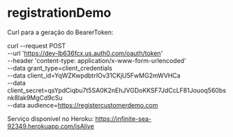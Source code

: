 # registrationDemo
Curl para a geração do BearerToken:

curl --request POST \
  --url 'https://dev-lb636fcx.us.auth0.com/oauth/token' \
  --header 'content-type: application/x-www-form-urlencoded' \
  --data grant_type=client_credentials \
  --data client_id=YqWZKwpdbtrIOv31CKjU5FwMG2mWVHCa \
  --data client_secret=qsYpdCiqbu7t5SA0K2nEhJVGDoKKSF7JdCcLF81Jouoq560bsnk8Iak9MgCd9cSu \
  --data audience=https://registercustomerdemo.com
  
  Serviço disponivel no Heroku:
  https://infinite-sea-92349.herokuapp.com/isAlive


